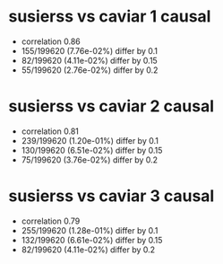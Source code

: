 # susierss vs caviar  1 causal

- correlation 0.86
- 155/199620 (7.76e-02%) differ by 0.1
- 82/199620 (4.11e-02%) differ by 0.15
- 55/199620 (2.76e-02%) differ by 0.2


# susierss vs caviar  2 causal

- correlation 0.81
- 239/199620 (1.20e-01%) differ by 0.1
- 130/199620 (6.51e-02%) differ by 0.15
- 75/199620 (3.76e-02%) differ by 0.2


# susierss vs caviar  3 causal

- correlation 0.79
- 255/199620 (1.28e-01%) differ by 0.1
- 132/199620 (6.61e-02%) differ by 0.15
- 82/199620 (4.11e-02%) differ by 0.2


